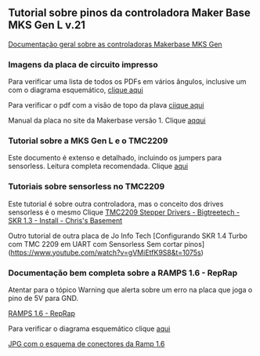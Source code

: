 ## Tutorial sobre pinos da controladora Maker Base MKS Gen L v.21

[Documentação geral sobre as controladoras Makerbase MKS Gen](https://github.com/edilsoncorrea/MKS-GEN_L)

### Imagens da placa de circuito impresso

Para verificar uma lista de todos os PDFs em vários ângulos, inclusive um com o diagrama esquemático, [clique aqui](https://github.com/edilsoncorrea/MKS-GEN_L/tree/master/hardware/MKS%20Gen_L%20V2.1_001)

Para verificar o pdf com a visão de topo da plava 
[ciique aqui](https://github.com/edilsoncorrea/MKS-GEN_L/blob/master/hardware/MKS%20Gen_L%20V2.1_001/MKS%20GEN_L%20V2.1_001%20TOP.pdf)

Manual da placa no site da Makerbase versão 1. Clique [aqqui](https://www.botnroll.com/img/cms/MKS-Gen-L.pdf)

### Tutorial sobre a MKS Gen L e o TMC2209 
Este documento é extenso e detalhado, incluindo os jumpers para sensorless. Leitura completa recomendada. Clique [aqui](https://github.com/makerbase-mks/MKS-GEN_L/wiki/Drivers_MKS_TMC2209)

### Tutoriais sobre sensorless no TMC2209
Este tutorial é sobre outra controladora, mas o conceito dos drives sensorless é o mesmo
Clique [TMC2209 Stepper Drivers - Bigtreetech - SKR 1.3 - Install - Chris's Basement](https://www.youtube.com/watch?v=H5ea2iyOscg)

Outro tutorial de outra placa de Jo Info Tech [Configurando SKR 1.4 Turbo com TMC 2209 em UART com Sensorless Sem cortar pinos]
(https://www.youtube.com/watch?v=gVMiEtfK9S8&t=1075s)

### Documentação bem completa sobre a RAMPS 1.6 - RepRap
Atentar para o tópico Warning que alerta sobre um erro na placa que joga o pino de 5V para GND.

[RAMPS 1.6 - RepRap](https://reprap.org/wiki/RAMPS_1.6)

Para verificar o diagrama esquemático clique [aqui](https://github.com/bigtreetech/ramps-1.6/blob/master/Ramps1.6/hardware/R6Schematic%20diagram.pdf)

[JPG com o esquema de conectores da Ramp 1.6](https://reprap.org/wiki/File:RAMPS1-6connectors.jpg)

